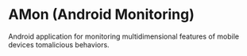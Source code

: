 # AMon (Android Monitoring)
Android application for monitoring multidimensional features of mobile devices tomalicious behaviors.
